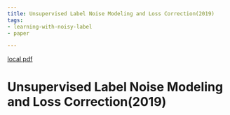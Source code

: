 ```yaml
---
title: Unsupervised Label Noise Modeling and Loss Correction(2019)
tags:
- learning-with-noisy-label
- paper

---
```


[local pdf](../../../pdfs/2019-Unsupervised%20Label%20Noise%20Modeling%20and%20Loss%20Correction.pdf)

# Unsupervised Label Noise Modeling and Loss Correction(2019)
